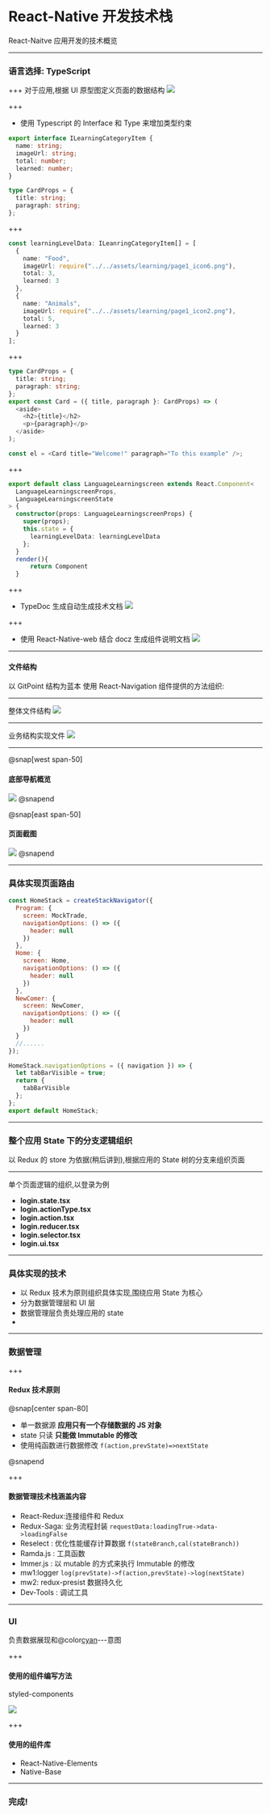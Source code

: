 # React-Native 开发技术栈

React-Naitve 应用开发的技术概览

---

### 语言选择: TypeScript

+++
对于应用,根据 UI 原型图定义页面的数据结构
![](images/item.png)

+++

- 使用 Typescript 的 Interface 和 Type 来增加类型约束

```typescript
export interface ILearningCategoryItem {
  name: string;
  imageUrl: string;
  total: number;
  learned: number;
}

type CardProps = {
  title: string;
  paragraph: string;
};
```

+++

```typescript
const learningLevelData: ILeanringCategoryItem[] = [
  {
    name: "Food",
    imageUrl: require("../../assets/learning/page1_icon6.png"),
    total: 3,
    learned: 3
  },
  {
    name: "Animals",
    imageUrl: require("../../assets/learning/page1_icon2.png"),
    total: 5,
    learned: 3
  }
];
```

+++

```typescript
type CardProps = {
  title: string;
  paragraph: string;
};
export const Card = ({ title, paragraph }: CardProps) => (
  <aside>
    <h2>{title}</h2>
    <p>{paragraph}</p>
  </aside>
);

const el = <Card title="Welcome!" paragraph="To this example" />;
```

+++

```typescript
export default class LanguageLearningscreen extends React.Component<
  LanguageLearningscreenProps,
  LanguageLearningscreenState
> {
  constructor(props: LanguageLearningscreenProps) {
    super(props);
    this.state = {
      learningLevelData: learningLevelData
    };
  }
  render(){
      return Component
  }
```

+++

- TypeDoc 生成自动生成技术文档
  ![](images/typedoc.png)

+++

- 使用 React-Native-web 结合 docz 生成组件说明文档
  ![](images/docz.png)

---

#### 文件结构

以 GitPoint 结构为蓝本
使用 React-Navigation 组件提供的方法组织:

---

整体文件结构
![](images/gitpoint1.png)

---

业务结构实现文件
![](images/gitpoint2.png)

---

@snap[west span-50]

#### 底部导航概览

![](images/tabbottomBar.png)
@snapend

@snap[east span-50]

#### 页面截图

![](images/innerPeroid.png)
@snapend

---

### 具体实现页面路由

```javascript
const HomeStack = createStackNavigator({
  Program: {
    screen: MockTrade,
    navigationOptions: () => ({
      header: null
    })
  },
  Home: {
    screen: Home,
    navigationOptions: () => ({
      header: null
    })
  },
  NewComer: {
    screen: NewComer,
    navigationOptions: () => ({
      header: null
    })
  }
  //......
});

HomeStack.navigationOptions = ({ navigation }) => {
  let tabBarVisible = true;
  return {
    tabBarVisible
  };
};
export default HomeStack;
```

---

### 整个应用 State 下的分支逻辑组织

以 Redux 的 store 为依据(稍后讲到),根据应用的 State 树的分支来组织页面

---

单个页面逻辑的组织,以登录为例

- **login.state.tsx**
- **login.actionType.tsx**
- **login.action.tsx**
- **login.reducer.tsx**
- **login.selector.tsx**
- **login.ui.tsx**

---

### 具体实现的技术

- 以 Redux 技术为原则组织具体实现,围绕应用 State 为核心
- 分为数据管理层和 UI 层
- 数据管理层负责处理应用的 state
-

---

### 数据管理

+++

#### Redux 技术原则

@snap[center span-80]

- 单一数据源 **应用只有一个存储数据的 JS 对象**
- state 只读 **只能做 Immutable 的修改**
- 使用纯函数进行数据修改 `f(action,prevState)=>nextState`

@snapend

+++

#### 数据管理技术栈涵盖内容

- React-Redux:连接组件和 Redux
- Redux-Saga: 业务流程封装 `requestData:loadingTrue->data->loadingFalse`
- Reselect : 优化性能缓存计算数据 `f(stateBranch,cal(stateBranch))`
- Ramda.js : 工具函数
- Immer.js : 以 mutable 的方式来执行 Immutable 的修改
- mw1:logger `log(prevState)->f(action,prevState)->log(nextState)`
- mw2: redux-presist 数据持久化
- Dev-Tools : 调试工具

---

### UI

负责数据展现和@color[cyan](**表现修改应用数据的意图**)---意图

+++

#### 使用的组件编写方法

styled-components

![](images/styled.png)

+++

#### 使用的组件库

- React-Native-Elements
- Native-Base

---

### 完成!
